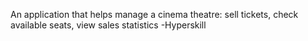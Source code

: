 An application that helps manage a cinema theatre: sell tickets, check available seats, view sales statistics -Hyperskill
